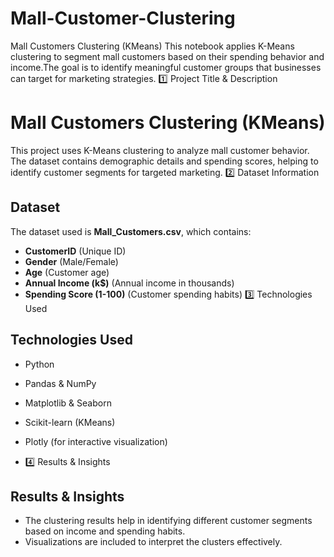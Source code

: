 # Mall-Customer-Clustering
Mall Customers Clustering (KMeans) This notebook applies K-Means clustering to segment mall customers based on their spending behavior and income.The goal is to identify meaningful customer groups that businesses can target for marketing strategies.
1️⃣ Project Title & Description

# Mall Customers Clustering (KMeans)
This project uses K-Means clustering to analyze mall customer behavior. The dataset contains demographic details and spending scores, helping to identify customer segments for targeted marketing.
2️⃣ Dataset Information

## Dataset
The dataset used is **Mall_Customers.csv**, which contains:
- **CustomerID** (Unique ID)
- **Gender** (Male/Female)
- **Age** (Customer age)
- **Annual Income (k$)** (Annual income in thousands)
- **Spending Score (1-100)** (Customer spending habits)
3️⃣ Technologies Used

## Technologies Used
- Python
- Pandas & NumPy
- Matplotlib & Seaborn
- Scikit-learn (KMeans)
- Plotly (for interactive visualization)

 - 4️⃣ Results & Insights

## Results & Insights
- The clustering results help in identifying different customer segments based on income and spending habits.
- Visualizations are included to interpret the clusters effectively.
